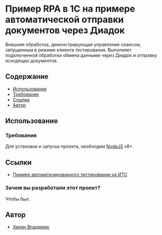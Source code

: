 # Пример RPA в 1С на примере автоматической отправки документов через Диадок
Внешняя обработка, демонстрирующая управление сеансом, запущенным в режиме клиента тестирования. Выполняет подключенной обработки обмена данными через Диадок и отправку исходящих документов.

## Содержание
- [Использование](#использование)
- [Требования](#требования)
- [Ссылки](#ссылки)
- [Автор](#автор)

## Использование

### Требования
Для установки и запуска проекта, необходим [NodeJS](https://nodejs.org/) v8+.

## Ссылки 
- [Пример автоматизированного тестирования на ИТС](https://its.1c.ru/db/metod8dev/content/5011/hdoc)

### Зачем вы разработали этот проект?
Чтобы был.

## Автор
- [Харин Владимир](tg://resolve?prosto_pro1c)

